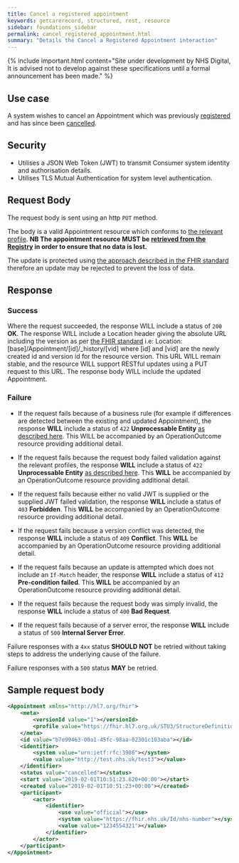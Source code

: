 ```yaml
---
title: Cancel a registered appointment
keywords: getcarerecord, structured, rest, resource
sidebar: foundations_sidebar
permalink: cancel_registered_appointment.html
summary: "Details the Cancel a Registered Appointment interaction"
---
```


{% include important.html content="Site under development by NHS Digital, It is advised not to develop against these specifications until a formal announcement has been made." %}

## Use case ##

A system wishes to cancel an Appointment which was previously <a href='register_an_appointment.html'>registered</a> and has since been <a href='cancel_an_appointment.html'>cancelled</a>.

## Security ##

- Utilises a JSON Web Token (JWT) to transmit Consumer system identity and authorisation details.
- Utilises TLS Mutual Authentication for system level authentication.

## Request Body ##

The request body is sent using an http `PUT` method.

The body is a valid Appointment resource which conforms to <a href='https://fhir.hl7.org.uk/STU3/StructureDefinition/CareConnect-Appointment-1'>the relevant profile</a>. **NB The appointment resource MUST be <a href='get_an_appointment.html'>retrieved from the Registry</a> in order to ensure that no data is lost.**

The update is protected using <a href='http://hl7.org/fhir/stu3/http.html#concurrency'>the approach described in the FHIR standard</a> therefore an update may be rejected to prevent the loss of data.

## Response ##

### Success ###
Where the request succeeded, the response WILL include a status of `200` **OK**.
The response WILL include a Location header giving the absolute URL including the version as per <a href='http://hl7.org/fhir/stu3/http.html#create'>the FHIR standard</a> i.e: Location: [base]/Appointment/[id]/_history/[vid] where [id] and [vid] are the newly created id and version id for the resource version. This URL WILL remain stable, and the resource WILL support RESTful updates using a PUT request to this URL.
The response body WILL include the updated Appointment.

### Failure ###
- If the request fails because of a business rule (for example if differences are detected between the existing and updated Appointment), the response **WILL** include a status of `422` **Unprocessable Entity** <a href='http://hl7.org/fhir/STU3/http.html#2.21.0.10.1'>as described here</a>.
This WILL be accompanied by an OperationOutcome resource providing additional detail.
- If the request fails because the request body failed validation against the relevant profiles, the response **WILL** include a status of `422` **Unprocessable Entity** <a href='http://hl7.org/fhir/STU3/http.html#2.21.0.10.1'>as described here</a>.
This **WILL** be accompanied by an OperationOutcome resource providing additional detail.
- If the request fails because either no valid JWT is supplied or the supplied JWT failed validation, the response **WILL** include a status of `403` **Forbidden**.
This **WILL** be accompanied by an OperationOutcome resource providing additional detail.
- If the request fails because a version conflict was detected, the response **WILL** include a status of `409` **Conflict**.
This **WILL** be accompanied by an OperationOutcome resource providing additional detail.
- If the request fails because an update is attempted which does not include an `If-Match` header, the response **WILL** include a status of `412` **Pre-condition failed**.
This **WILL** be accompanied by an OperationOutcome resource providing additional detail.

- If the request fails because the request body was simply invalid, the response **WILL** include a status of `400` **Bad Request**.
- If the request fails because of a server error, the response **WILL** include a status of `500` **Internal Server Error**.

Failure responses with a `4xx` status **SHOULD NOT** be retried without taking steps to address the underlying cause of the failure.

Failure responses with a `500` status **MAY** be retried.

## Sample request body ##

```xml
<Appointment xmlns="http://hl7.org/fhir">
    <meta>
        <versionId value="1"></versionId>
        <profile value="https://fhir.hl7.org.uk/STU3/StructureDefinition/CareConnect-Appointment-1"></profile>
    </meta>
    <id value="b7e99463-00a1-45fc-98aa-02301c103aba"></id>
    <identifier>
        <system value="urn:ietf:rfc:3986"></system>
        <value value="http://test.nhs.uk/test3"></value>
    </identifier>
    <status value="cancelled"></status>
    <start value="2019-02-01T10:51:23.620+00:00"></start>
    <created value="2019-02-01T10:51:23+00:00"></created>
    <participant>
        <actor>
            <identifier>
                <use value="official"></use>
                <system value="https://fhir.nhs.uk/Id/nhs-number"></system>
                <value value="1234554321"></value>
            </identifier>
        </actor>
    </participant>
</Appointment>
```